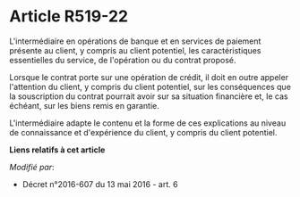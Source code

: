 # Article R519-22

L'intermédiaire en opérations de banque et en services de paiement présente au client, y compris au client potentiel, les
caractéristiques essentielles du service, de l'opération ou du contrat proposé. 

Lorsque le contrat porte sur une opération de crédit, il doit en outre appeler l'attention du client, y compris du client
potentiel, sur les conséquences que la souscription du contrat pourrait avoir sur sa situation financière et, le cas échéant,
sur les biens remis en garantie.

L'intermédiaire adapte le contenu et la forme de ces explications au niveau de connaissance et d'expérience du client, y
compris du client potentiel.

**Liens relatifs à cet article**

_Modifié par_:

  - Décret n°2016-607 du 13 mai 2016 - art. 6
